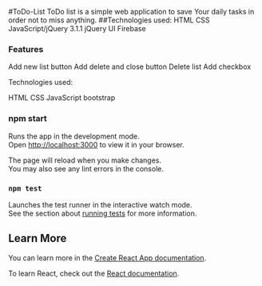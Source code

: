 #ToDo-List
ToDo list is a simple web application to save Your daily tasks in order not to miss anything.
##Technologies used:
HTML
CSS
JavaScript/jQuery 3.1.1
jQuery UI
Firebase
### Features
Add new list button
Add delete and close button
Delete list
Add checkbox

Technologies used:


HTML
CSS
JavaScript
bootstrap
### npm start

Runs the app in the development mode.\
Open [http://localhost:3000](http://localhost:3000) to view it in your browser.

The page will reload when you make changes.\
You may also see any lint errors in the console.

### `npm test`

Launches the test runner in the interactive watch mode.\
See the section about [running tests](https://facebook.github.io/create-react-app/docs/running-tests) for more information.

## Learn More

You can learn more in the [Create React App documentation](https://facebook.github.io/create-react-app/docs/getting-started).

To learn React, check out the [React documentation](https://reactjs.org/).


